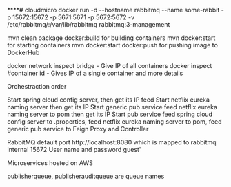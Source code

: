 ****# cloudmicro
docker run -d --hostname rabbitmq --name some-rabbit -p 15672:15672 -p 5671:5671 -p 5672:5672 -v /etc/rabbitmq/:/var/lib/rabbitmq rabbitmq:3-management

mvn clean package docker:build for building containers
mvn docker:start for starting containers
mvn docker:start docker:push for pushing image to DockerHub

docker network inspect bridge - Give IP of all containers
docker inspect #container id - Gives IP of a single container and more details

Orchestraction order

Start spring cloud config server, then get its IP feed 
Start netflix eureka naming server then get its IP
Start generic pub service feed netflix eureka naming server to pom  then get its IP 
Start pub service feed spring cloud config server to .properties, feed netflix eureka naming server to pom, feed generic pub service to Feign Proxy and Controller 


RabbitMQ default port http://localhost:8080 which is mapped to rabbitmq internal 15672
User name and password guest'

Microservices hosted on AWS

publisherqueue, publisherauditqueue are queue names
